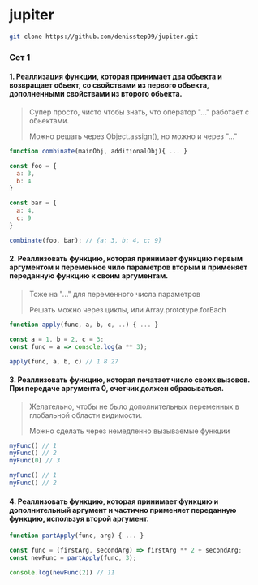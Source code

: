 # jupiter

```bash
git clone https://github.com/denisstep99/jupiter.git
```

### Сет 1
#### 1. Реаллизация функции, которая принимает два обьекта и возвращает обьект, со свойствами из первого обьекта, дополненными свойствами из второго обьекта.

>Супер просто, чисто чтобы знать, что оператор "..." работает с обьектами.
>
>Можно решать через Object.assign(), но можно и через "..."

```js
function combinate(mainObj, additionalObj){ ... }

const foo = {
  a: 3,
  b: 4
}

const bar = {
  a: 4,
  c: 9
}

combinate(foo, bar); // {a: 3, b: 4, c: 9}
```

#### 2. Реаллизовать функцию, которая принимает функцию первым аргументом и переменное чило параметров вторым и применяет переданную функцию к своим аргументам.

>Тоже на "..." для переменного числа параметров
>
>Решать можно через циклы, или Array.prototype.forEach

```js
function apply(func, a, b, c, ..) { ... }

const a = 1, b = 2, c = 3;
const func = a => console.log(a ** 3);

apply(func, a, b, c) // 1 8 27
```

#### 3. Реаллизовать функцию, которая печатает число своих вызовов. При передаче аргумента 0, счетчик должен сбрасываться.

>Желательно, чтобы не было дополнительных переменных в глобальной области видимости.
>
>Можно сделать через немедленно вызываемые функции

```js
myFunc() // 1
myFunc() // 2
myFunc(0) // 3

myFunc() // 1
myFunc() // 2
```

#### 4. Реаллизовать функцию, которая принимает функцию и дополнительный аргумент и частично применяет переданную функцию, используя второй аргумент.

```js
function partApply(func, arg) { ... }

const func = (firstArg, secondArg) => firstArg ** 2 + secondArg;
const newFunc = partApply(func, 3);

console.log(newFunc(2)) // 11
```
